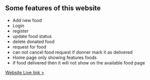 
## Some features of this website 
- Add new food
- Login
- register 
- update food status 
- delete donated food
- request for food
- can not cancel food request if donner mark it as delivered 
- Home page only showing features foods 
- if food delivered then it will not show on the available food page

[Website Live link > ](https://food-sharing-apps.web.app/)

